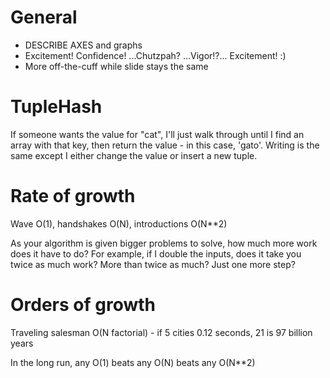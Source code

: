 # General

- DESCRIBE AXES and graphs
- Excitement! Confidence! ...Chutzpah? ...Vigor!?... Excitement! :)
- More off-the-cuff while slide stays the same

# TupleHash

If someone wants the value for "cat", I'll just walk through until I find an array with that key, then return the value - in this case, 'gato'. Writing is the same except I either change the value or insert a new tuple.

# Rate of growth

Wave O(1), handshakes O(N), introductions O(N**2)

As your algorithm is given bigger problems to solve, how much more work does it have to do? For example, if I double the inputs, does it take you twice as much work? More than twice as much? Just one more step?

# Orders of growth

Traveling salesman O(N factorial) - if 5 cities 0.12 seconds, 21 is 97 billion years

In the long run, any O(1) beats any O(N) beats any O(N**2)
